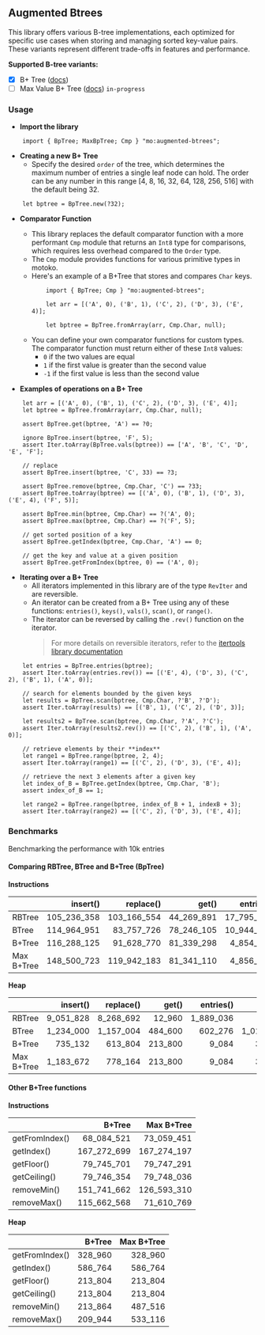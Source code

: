 ## Augmented Btrees
This library offers various B-tree implementations, each optimized for specific use cases when storing and managing sorted key-value pairs. These variants represent different trade-offs in features and performance.

**Supported B-tree variants:**
- [x] B+ Tree ([docs](https://mops.one/augmented-btrees/docs/BpTree/lib#new))
- [ ] Max Value B+ Tree ([docs](https://mops.one/augmented-btrees/docs/MaxBpTree/lib#new)) `in-progress`

### Usage
- **Import the library**
  
```motoko
    import { BpTree; MaxBpTree; Cmp } "mo:augmented-btrees";
```

- **Creating a new B+ Tree**
    - Specify the desired `order` of the tree, which determines the maximum number of entries a single leaf node can hold. The order can be any number in this range [4, 8, 16, 32, 64, 128, 256, 516] with the default being 32. 

```motoko
    let bptree = BpTree.new(?32);
```

- **Comparator Function**
  - This library replaces the default comparator function with a more performant `Cmp` module that returns an `Int8` type for comparisons, which requires less overhead compared to the `Order` type.
  - The `Cmp` module provides functions for various primitive types in motoko. 
  - Here's an example of a B+Tree that stores and compares `Char` keys.
    ```motoko
        import { BpTree; Cmp } "mo:augmented-btrees";
        
        let arr = [('A', 0), ('B', 1), ('C', 2), ('D', 3), ('E', 4)];

        let bptree = BpTree.fromArray(arr, Cmp.Char, null);

    ```
  - You can define your own comparator functions for custom types. The comparator function must return either of these `Int8` values:
    - `0` if the two values are equal
    - `1` if the first value is greater than the second value
    - `-1` if the first value is less than the second value

- **Examples of operations on a B+ Tree**
```motoko
    let arr = [('A', 0), ('B', 1), ('C', 2), ('D', 3), ('E', 4)];
    let bptree = BpTree.fromArray(arr, Cmp.Char, null);

    assert BpTree.get(bptree, 'A') == ?0;

    ignore BpTree.insert(bptree, 'F', 5);
    assert Iter.toArray(BpTree.vals(bptree)) == ['A', 'B', 'C', 'D', 'E', 'F'];

    // replace
    assert BpTree.insert(bptree, 'C', 33) == ?3;

    assert BpTree.remove(bptree, Cmp.Char, 'C') == ?33;
    assert BpTree.toArray(bptree) == [('A', 0), ('B', 1), ('D', 3), ('E', 4), ('F', 5)];

    assert BpTree.min(bptree, Cmp.Char) == ?('A', 0);
    assert BpTree.max(bptree, Cmp.Char) == ?('F', 5);

    // get sorted position of a key
    assert BpTree.getIndex(bptree, Cmp.Char, 'A') == 0;

    // get the key and value at a given position
    assert BpTree.getFromIndex(bptree, 0) == ('A', 0);
```

- **Iterating over a B+ Tree**
  - All iterators implemented in this library are of the type `RevIter` and are reversible. 
  - An iterator can be created from a B+ Tree using any of these functions: `entries()`, `keys()`, `vals()`, `scan()`, or `range()`. 
  - The iterator can be reversed by calling the `.rev()` function on the iterator.
    > For more details on reversible iterators, refer to the [itertools library documentation](https://mops.one/itertools/docs/RevIter)

```motoko
    let entries = BpTree.entries(bptree);
    assert Iter.toArray(entries.rev()) == [('E', 4), ('D', 3), ('C', 2), ('B', 1), ('A', 0)];

    // search for elements bounded by the given keys
    let results = BpTree.scan(bptree, Cmp.Char, ?'B', ?'D');
    assert Iter.toArray(results) == [('B', 1), ('C', 2), ('D', 3)];
    
    let results2 = BpTree.scan(bptree, Cmp.Char, ?'A', ?'C');
    assert Iter.toArray(results2.rev()) == [('C', 2), ('B', 1), ('A', 0)];

    // retrieve elements by their **index**
    let range1 = BpTree.range(bptree, 2, 4);
    assert Iter.toArray(range1) == [('C', 2), ('D', 3), ('E', 4)];

    // retrieve the next 3 elements after a given key
    let index_of_B = BpTree.getIndex(bptree, Cmp.Char, 'B');
    assert index_of_B == 1;
    
    let range2 = BpTree.range(bptree, index_of_B + 1, indexB + 3);
    assert Iter.toArray(range2) == [('C', 2), ('D', 3), ('E', 4)];
```

### Benchmarks
Benchmarking the performance with 10k entries


#### Comparing RBTree, BTree and B+Tree (BpTree)

**Instructions**

|            |    insert() |   replace() |      get() |  entries() |     scan() |    remove() |
| :--------- | ----------: | ----------: | ---------: | ---------: | ---------: | ----------: |
| RBTree     | 105_236_358 | 103_166_554 | 44_269_891 | 17_795_354 |      ----- | 141_566_127 |
| BTree      | 114_964_951 |  83_757_726 | 78_246_105 | 10_944_900 | 24_351_645 | 130_728_937 |
| B+Tree     | 116_288_125 |  91_628_770 | 81_339_298 |  4_854_853 |  6_635_837 | 128_646_576 |
| Max B+Tree | 148_500_723 | 119_942_183 | 81_341_110 |  4_856_757 |  6_619_287 | 166_204_227 |

**Heap**

|            |  insert() | replace() |   get() | entries() |    scan() |    remove() |
| :--------- | --------: | --------: | ------: | --------: | --------: | ----------: |
| RBTree     | 9_051_828 | 8_268_692 |  12_960 | 1_889_036 |     8_904 | -15_479_980 |
| BTree      | 1_234_000 | 1_157_004 | 484_600 |   602_276 | 1_014_572 |   1_968_844 |
| B+Tree     |   735_132 |   613_804 | 213_800 |     9_084 |    31_424 |     213_524 |
| Max B+Tree | 1_183_672 |   778_164 | 213_800 |     9_084 |    31_424 |     627_036 |

#### Other B+Tree functions

**Instructions**

|                |      B+Tree |  Max B+Tree |
| :------------- | ----------: | ----------: |
| getFromIndex() |  68_084_521 |  73_059_451 |
| getIndex()     | 167_272_699 | 167_274_197 |
| getFloor()     |  79_745_701 |  79_747_291 |
| getCeiling()   |  79_746_354 |  79_748_036 |
| removeMin()    | 151_741_662 | 126_593_310 |
| removeMax()    | 115_662_568 |  71_610_769 |

**Heap**

|                |  B+Tree | Max B+Tree |
| :------------- | ------: | ---------: |
| getFromIndex() | 328_960 |    328_960 |
| getIndex()     | 586_764 |    586_764 |
| getFloor()     | 213_804 |    213_804 |
| getCeiling()   | 213_804 |    213_804 |
| removeMin()    | 213_864 |    487_516 |
| removeMax()    | 209_944 |    533_116 |